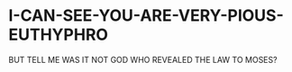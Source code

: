 # I-CAN-SEE-YOU-ARE-VERY-PIOUS-EUTHYPHRO

BUT TELL ME WAS IT NOT GOD WHO REVEALED THE LAW TO MOSES?
